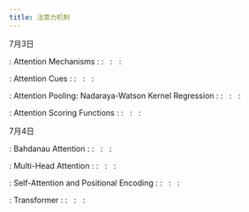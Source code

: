 ```yaml
---
title: 注意力机制
---
```


7月3日

: Attention Mechanisms
  : [<span class="iconfont icon-xiaoshuo-copy"></span>](https://zh-v2.d2l.ai/chapter_attention-mechanisms/index.html)
  : &nbsp; 
  :  &nbsp; 
  :  &nbsp; 

: Attention Cues
  : [<span class="iconfont icon-xiaoshuo-copy"></span>](https://zh-v2.d2l.ai/chapter_attention-mechanisms/attention-cues.html)
  : &nbsp; 
  :  &nbsp; 
  :  &nbsp; 

: Attention Pooling: Nadaraya-Watson Kernel Regression
  : [<span class="iconfont icon-xiaoshuo-copy"></span>](https://zh-v2.d2l.ai/chapter_attention-mechanisms/nadaraya-waston.html)
  : &nbsp; 
  :  &nbsp; 
  :  &nbsp; 

: Attention Scoring Functions
  : [<span class="iconfont icon-xiaoshuo-copy"></span>](https://zh-v2.d2l.ai/chapter_attention-mechanisms/attention-scoring-functions.html)
  : &nbsp; 
  :  &nbsp; 
  :  &nbsp; 


7月4日

: Bahdanau Attention
  : [<span class="iconfont icon-xiaoshuo-copy"></span>](https://zh-v2.d2l.ai/chapter_attention-mechanisms/bahdanau-attention.html)
  : &nbsp; 
  :  &nbsp; 
  :  &nbsp; 

: Multi-Head Attention
  : [<span class="iconfont icon-xiaoshuo-copy"></span>](https://zh-v2.d2l.ai/chapter_attention-mechanisms/multihead-attention.html)
  : &nbsp; 
  :  &nbsp; 
  :  &nbsp; 

: Self-Attention and Positional Encoding
  : [<span class="iconfont icon-xiaoshuo-copy"></span>](https://zh-v2.d2l.ai/chapter_attention-mechanisms/self-attention-and-positional-encoding.html)
  : &nbsp; 
  :  &nbsp; 
  :  &nbsp; 

: Transformer
  : [<span class="iconfont icon-xiaoshuo-copy"></span>](https://zh-v2.d2l.ai/chapter_attention-mechanisms/transformer.html)
  : &nbsp; 
  :  &nbsp; 
  :  &nbsp; 


